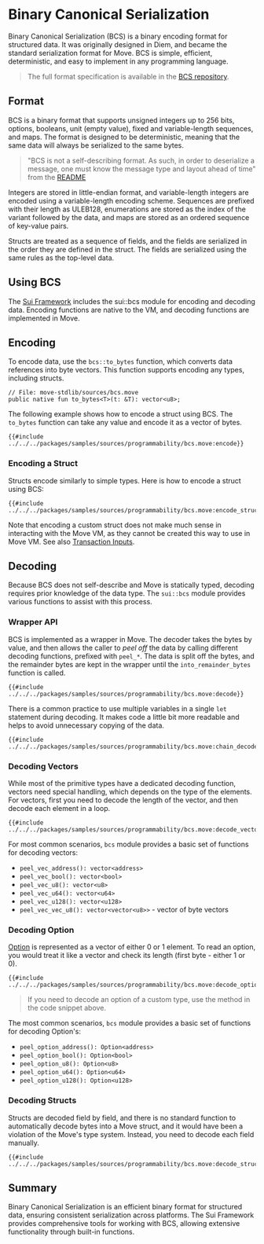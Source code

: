 # Binary Canonical Serialization

Binary Canonical Serialization (BCS) is a binary encoding format for structured data. It was
originally designed in Diem, and became the standard serialization format for Move. BCS is simple,
efficient, deterministic, and easy to implement in any programming language.

> The full format specification is available in the
> [BCS repository](https://github.com/zefchain/bcs).

## Format

BCS is a binary format that supports unsigned integers up to 256 bits, options, booleans, unit
(empty value), fixed and variable-length sequences, and maps. The format is designed to be
deterministic, meaning that the same data will always be serialized to the same bytes.

> "BCS is not a self-describing format. As such, in order to deserialize a message, one must know
> the message type and layout ahead of time" from the [README](https://github.com/zefchain/bcs)

Integers are stored in little-endian format, and variable-length integers are encoded using a
variable-length encoding scheme. Sequences are prefixed with their length as ULEB128, enumerations
are stored as the index of the variant followed by the data, and maps are stored as an ordered
sequence of key-value pairs.

Structs are treated as a sequence of fields, and the fields are serialized in the order they are
defined in the struct. The fields are serialized using the same rules as the top-level data.

## Using BCS

The [Sui Framework](./sui-framework.md) includes the sui::bcs module for encoding and decoding data. Encoding functions are native to the VM, and decoding functions are implemented in Move.

## Encoding

To encode data, use the `bcs::to_bytes` function, which converts data references into byte vectors. This function supports encoding any types, including structs.

```move
// File: move-stdlib/sources/bcs.move
public native fun to_bytes<T>(t: &T): vector<u8>;
```

The following example shows how to encode a struct using BCS. The `to_bytes` function can take any
value and encode it as a vector of bytes.

```move
{{#include ../../../packages/samples/sources/programmability/bcs.move:encode}}
```

### Encoding a Struct

Structs encode similarly to simple types. Here is how to encode a struct using BCS:

```move
{{#include ../../../packages/samples/sources/programmability/bcs.move:encode_struct}}
```

Note that encoding a custom struct does not make much sense in interacting with the Move VM, as
they cannot be created this way to use in Move VM. See also
[Transaction Inputs](../concepts/what-is-a-transaction.html#inputs).

## Decoding

Because BCS does not self-describe and Move is statically typed, decoding requires prior knowledge of the data type. The `sui::bcs` module provides various functions to assist with this process.

### Wrapper API

BCS is implemented as a wrapper in Move. The decoder takes the bytes by value, and then allows the
caller to _peel off_ the data by calling different decoding functions, prefixed with `peel_*`. The
data is split off the bytes, and the remainder bytes are kept in the wrapper until the
`into_remainder_bytes` function is called.

```move
{{#include ../../../packages/samples/sources/programmability/bcs.move:decode}}
```

There is a common practice to use multiple variables in a single `let` statement during decoding. It
makes code a little bit more readable and helps to avoid unnecessary copying of the data.

```move
{{#include ../../../packages/samples/sources/programmability/bcs.move:chain_decode}}
```

### Decoding Vectors

While most of the primitive types have a dedicated decoding function, vectors need special handling,
which depends on the type of the elements. For vectors, first you need to decode the length of the
vector, and then decode each element in a loop.

```move
{{#include ../../../packages/samples/sources/programmability/bcs.move:decode_vector}}
```

For most common scenarios, `bcs` module provides a basic set of functions for decoding vectors:

- `peel_vec_address(): vector<address>`
- `peel_vec_bool(): vector<bool>`
- `peel_vec_u8(): vector<u8>`
- `peel_vec_u64(): vector<u64>`
- `peel_vec_u128(): vector<u128>`
- `peel_vec_vec_u8(): vector<vector<u8>>` - vector of byte vectors

### Decoding Option

<!--
> Coincidentally, Option, being a vector in Move, overlaps with the representation of an enum with a
> single variant in BCS, and makes Option in Rust fully compatible with the one in Move.
-->

[Option](./../move-basics/option.md) is represented as a vector of either 0 or 1 element. To read an
option, you would treat it like a vector and check its length (first byte - either 1 or 0).

```move
{{#include ../../../packages/samples/sources/programmability/bcs.move:decode_option}}
```

> If you need to decode an option of a custom type, use the method in the code snippet above.

The most common scenarios, `bcs` module provides a basic set of functions for decoding Option's:

- `peel_option_address(): Option<address>`
- `peel_option_bool(): Option<bool>`
- `peel_option_u8(): Option<u8>`
- `peel_option_u64(): Option<u64>`
- `peel_option_u128(): Option<u128>`

### Decoding Structs

Structs are decoded field by field, and there is no standard function to automatically decode bytes
into a Move struct, and it would have been a violation of the Move's type system. Instead, you need
to decode each field manually.

```move
{{#include ../../../packages/samples/sources/programmability/bcs.move:decode_struct}}
```

## Summary

Binary Canonical Serialization is an efficient binary format for structured data, ensuring consistent serialization across platforms. The Sui Framework provides comprehensive tools for working with BCS, allowing extensive functionality through built-in functions.
